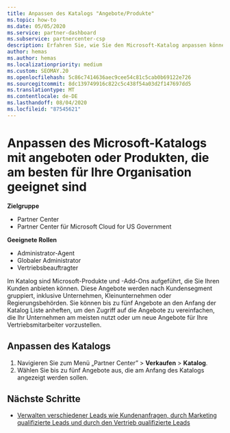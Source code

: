 ```yaml
---
title: Anpassen des Katalogs "Angebote/Produkte"
ms.topic: how-to
ms.date: 05/05/2020
ms.service: partner-dashboard
ms.subservice: partnercenter-csp
description: Erfahren Sie, wie Sie den Microsoft-Katalog anpassen können, um den Zugriff auf die von Ihrer Organisation am häufigsten verwendeten Partnerangebote oder Produkte zu vereinfachen.
author: hemas
ms.author: hemas
ms.localizationpriority: medium
ms.custom: SEOMAY.20
ms.openlocfilehash: 5c86c7414636aec9cee54c81c5cab0b69122e726
ms.sourcegitcommit: 8dc139749916c822c5c438f54a03d2f147697dd5
ms.translationtype: MT
ms.contentlocale: de-DE
ms.lasthandoff: 08/04/2020
ms.locfileid: "87545621"
---
```

# <a name="customize-the-microsoft-catalog-with-offers-or-products-most-suited-to-your-organization"></a>Anpassen des Microsoft-Katalogs mit angeboten oder Produkten, die am besten für Ihre Organisation geeignet sind

**Zielgruppe**

- Partner Center
- Partner Center für Microsoft Cloud for US Government

**Geeignete Rollen**

- Administrator-Agent
- Globaler Administrator
- Vertriebsbeauftragter

Im Katalog sind Microsoft-Produkte und -Add-Ons aufgeführt, die Sie Ihren Kunden anbieten können. Diese Angebote werden nach Kundensegment gruppiert, inklusive Unternehmen, Kleinunternehmen oder Regierungsbehörden. Sie können bis zu fünf Angebote an den Anfang der Katalog Liste anheften, um den Zugriff auf die Angebote zu vereinfachen, die Ihr Unternehmen am meisten nutzt oder um neue Angebote für Ihre Vertriebsmitarbeiter vorzustellen.

## <a name="customize-the-catalog"></a>Anpassen des Katalogs

1. Navigieren Sie zum Menü „Partner Center” &gt; **Verkaufen** &gt; **Katalog**.
2. Wählen Sie bis zu fünf Angebote aus, die am Anfang des Katalogs angezeigt werden sollen.
 
## <a name="next-steps"></a>Nächste Schritte

- [Verwalten verschiedener Leads wie Kundenanfragen, durch Marketing qualifizierte Leads und durch den Vertrieb qualifizierte Leads](manage-leads.md) 
